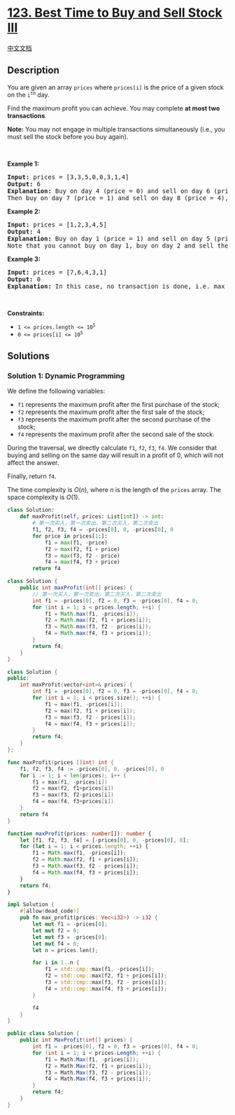 # [123. Best Time to Buy and Sell Stock III](https://leetcode.com/problems/best-time-to-buy-and-sell-stock-iii)

[中文文档](/solution/0100-0199/0123.Best%20Time%20to%20Buy%20and%20Sell%20Stock%20III/README.md)

## Description

<p>You are given an array <code>prices</code> where <code>prices[i]</code> is the price of a given stock on the <code>i<sup>th</sup></code> day.</p>

<p>Find the maximum profit you can achieve. You may complete <strong>at most two transactions</strong>.</p>

<p><strong>Note:</strong> You may not engage in multiple transactions simultaneously (i.e., you must sell the stock before you buy again).</p>

<p>&nbsp;</p>
<p><strong class="example">Example 1:</strong></p>

<pre>
<strong>Input:</strong> prices = [3,3,5,0,0,3,1,4]
<strong>Output:</strong> 6
<strong>Explanation:</strong> Buy on day 4 (price = 0) and sell on day 6 (price = 3), profit = 3-0 = 3.
Then buy on day 7 (price = 1) and sell on day 8 (price = 4), profit = 4-1 = 3.</pre>

<p><strong class="example">Example 2:</strong></p>

<pre>
<strong>Input:</strong> prices = [1,2,3,4,5]
<strong>Output:</strong> 4
<strong>Explanation:</strong> Buy on day 1 (price = 1) and sell on day 5 (price = 5), profit = 5-1 = 4.
Note that you cannot buy on day 1, buy on day 2 and sell them later, as you are engaging multiple transactions at the same time. You must sell before buying again.
</pre>

<p><strong class="example">Example 3:</strong></p>

<pre>
<strong>Input:</strong> prices = [7,6,4,3,1]
<strong>Output:</strong> 0
<strong>Explanation:</strong> In this case, no transaction is done, i.e. max profit = 0.
</pre>

<p>&nbsp;</p>
<p><strong>Constraints:</strong></p>

<ul>
	<li><code>1 &lt;= prices.length &lt;= 10<sup>5</sup></code></li>
	<li><code>0 &lt;= prices[i] &lt;= 10<sup>5</sup></code></li>
</ul>

## Solutions

### Solution 1: Dynamic Programming

We define the following variables:

-   `f1` represents the maximum profit after the first purchase of the stock;
-   `f2` represents the maximum profit after the first sale of the stock;
-   `f3` represents the maximum profit after the second purchase of the stock;
-   `f4` represents the maximum profit after the second sale of the stock.

During the traversal, we directly calculate `f1`, `f2`, `f3`, `f4`. We consider that buying and selling on the same day will result in a profit of $0$, which will not affect the answer.

Finally, return `f4`.

The time complexity is $O(n)$, where $n$ is the length of the `prices` array. The space complexity is $O(1)$.

<!-- tabs:start -->

```python
class Solution:
    def maxProfit(self, prices: List[int]) -> int:
        # 第一次买入，第一次卖出，第二次买入，第二次卖出
        f1, f2, f3, f4 = -prices[0], 0, -prices[0], 0
        for price in prices[1:]:
            f1 = max(f1, -price)
            f2 = max(f2, f1 + price)
            f3 = max(f3, f2 - price)
            f4 = max(f4, f3 + price)
        return f4
```

```java
class Solution {
    public int maxProfit(int[] prices) {
        // 第一次买入，第一次卖出，第二次买入，第二次卖出
        int f1 = -prices[0], f2 = 0, f3 = -prices[0], f4 = 0;
        for (int i = 1; i < prices.length; ++i) {
            f1 = Math.max(f1, -prices[i]);
            f2 = Math.max(f2, f1 + prices[i]);
            f3 = Math.max(f3, f2 - prices[i]);
            f4 = Math.max(f4, f3 + prices[i]);
        }
        return f4;
    }
}
```

```cpp
class Solution {
public:
    int maxProfit(vector<int>& prices) {
        int f1 = -prices[0], f2 = 0, f3 = -prices[0], f4 = 0;
        for (int i = 1; i < prices.size(); ++i) {
            f1 = max(f1, -prices[i]);
            f2 = max(f2, f1 + prices[i]);
            f3 = max(f3, f2 - prices[i]);
            f4 = max(f4, f3 + prices[i]);
        }
        return f4;
    }
};
```

```go
func maxProfit(prices []int) int {
	f1, f2, f3, f4 := -prices[0], 0, -prices[0], 0
	for i := 1; i < len(prices); i++ {
		f1 = max(f1, -prices[i])
		f2 = max(f2, f1+prices[i])
		f3 = max(f3, f2-prices[i])
		f4 = max(f4, f3+prices[i])
	}
	return f4
}
```

```ts
function maxProfit(prices: number[]): number {
    let [f1, f2, f3, f4] = [-prices[0], 0, -prices[0], 0];
    for (let i = 1; i < prices.length; ++i) {
        f1 = Math.max(f1, -prices[i]);
        f2 = Math.max(f2, f1 + prices[i]);
        f3 = Math.max(f3, f2 - prices[i]);
        f4 = Math.max(f4, f3 + prices[i]);
    }
    return f4;
}
```

```rust
impl Solution {
    #[allow(dead_code)]
    pub fn max_profit(prices: Vec<i32>) -> i32 {
        let mut f1 = -prices[0];
        let mut f2 = 0;
        let mut f3 = -prices[0];
        let mut f4 = 0;
        let n = prices.len();

        for i in 1..n {
            f1 = std::cmp::max(f1, -prices[i]);
            f2 = std::cmp::max(f2, f1 + prices[i]);
            f3 = std::cmp::max(f3, f2 - prices[i]);
            f4 = std::cmp::max(f4, f3 + prices[i]);
        }

        f4
    }
}
```

```cs
public class Solution {
    public int MaxProfit(int[] prices) {
        int f1 = -prices[0], f2 = 0, f3 = -prices[0], f4 = 0;
        for (int i = 1; i < prices.Length; ++i) {
            f1 = Math.Max(f1, -prices[i]);
            f2 = Math.Max(f2, f1 + prices[i]);
            f3 = Math.Max(f3, f2 - prices[i]);
            f4 = Math.Max(f4, f3 + prices[i]);
        }
        return f4;
    }
}
```

<!-- tabs:end -->

<!-- end -->
